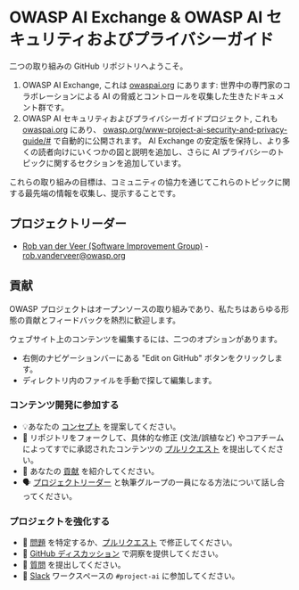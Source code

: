 # OWASP AI Exchange & OWASP AI セキュリティおよびプライバシーガイド

二つの取り組みの GitHub リポジトリへようこそ。

1. OWASP AI Exchange, これは [owaspai.org](http://owaspai.org) にあります: 世界中の専門家のコラボレーションによる AI の脅威とコントロールを収集した生きたドキュメント群です。
2. OWASP AI セキュリティおよびプライバシーガイドプロジェクト, これも [owaspai.org](http://owaspai.org/) にあり、  [owasp.org/www-project-ai-security-and-privacy-guide/#](https://owasp.org/www-project-ai-security-and-privacy-guide/#) で自動的に公開されます。 AI Exchange の安定版を保持し、より多くの読者向けにいくつかの図と説明を追加し、さらに AI プライバシーのトピックに関するセクションを追加しています。

これらの取り組みの目標は、コミュニティの協力を通じてこれらのトピックに関する最先端の情報を収集し、提示することです。

## プロジェクトリーダー

- [Rob van der Veer (Software Improvement Group)](https://www.linkedin.com/in/robvanderveer/) - [rob.vanderveer@owasp.org](mailto:rob.vanderveer@owasp.org)

## 貢献

OWASP プロジェクトはオープンソースの取り組みであり、私たちはあらゆる形態の貢献とフィードバックを熱烈に歓迎します。

ウェブサイト上のコンテンツを編集するには、二つのオプションがあります。

- 右側のナビゲーションバーにある "Edit on GitHub" ボタンをクリックします。
- ディレクトリ内のファイルを手動で探して編集します。

### コンテンツ開発に参加する

- 💡あなたの [コンセプト](https://github.com/OWASP/www-project-ai-security-and-privacy-guide/discussions/categories/ideas) を提案してください。
- 📄 リポジトリをフォークして、具体的な修正 (文法/誤植など) やコアチームによってすでに承認されたコンテンツの [プルリクエスト](https://github.com/OWASP/www-project-ai-security-and-privacy-guide/pulls) を提出してください。
- 🙌 あなたの [貢献](https://github.com/OWASP/www-project-ai-security-and-privacy-guide/discussions/categories/show-and-tell) を紹介してください。
- 🗣️ [プロジェクトリーダー](https://owaspai.org/contact/#owasp-ai-project-leader) と執筆グループの一員になる方法について話し合ってください。

### プロジェクトを強化する

- 🐞 [問題](https://github.com/OWASP/www-project-ai-security-and-privacy-guide/issues) を特定するか、[プルリクエスト](https://github.com/OWASP/www-project-ai-security-and-privacy-guide/pulls) で修正してください。
- 💬 [GitHub ディスカッション](https://github.com/OWASP/www-project-ai-security-and-privacy-guide/discussions/categories/general) で洞察を提供してください。
- 🙏 [質問](https://github.com/OWASP/www-project-ai-security-and-privacy-guide/discussions/categories/q-a) を提出してください。
- 👋 [Slack](https://owasp.slack.com/join/shared_invite/zt-g398htpy-AZ40HOM1WUOZguJKbblqkw#) ワークスペースの `#project-ai` に参加してください。

